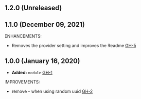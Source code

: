 ## 1.2.0 (Unreleased)
## 1.1.0 (December 09, 2021)

ENHANCEMENTS:

- Removes the provider setting and improves the Readme [GH-5](https://github.com/terraform-alicloud-modules/terraform-alicloud-sls/pull/5)

## 1.0.0 (January 16, 2020)

- **Added:** `module` [GH-1](https://github.com/terraform-alicloud-modules/terraform-alicloud-sls/pull/1)

IMPROVEMENTS:

- remove - when using random uuid [GH-2](https://github.com/terraform-alicloud-modules/terraform-alicloud-sls/pull/2)
